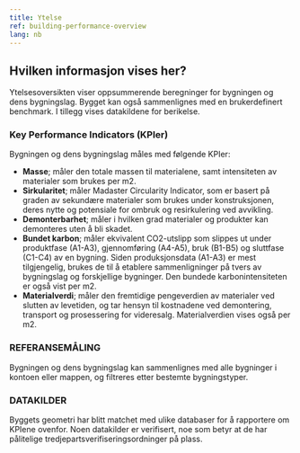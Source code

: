 ```yaml
---
title: Ytelse
ref: building-performance-overview
lang: nb
---
```


## Hvilken informasjon vises her?
Ytelsesoversikten viser oppsummerende beregninger for bygningen og dens bygningslag. Bygget kan også sammenlignes med en brukerdefinert benchmark. I tillegg vises datakildene for berikelse.

### Key Performance Indicators (KPIer)
Bygningen og dens bygningslag måles med følgende KPIer:

- **Masse**; måler den totale massen til materialene, samt intensiteten av materialer som brukes per m2.
- **Sirkularitet**; måler Madaster Circularity Indicator, som er basert på graden av sekundære materialer som brukes under konstruksjonen, deres nytte og potensiale for ombruk og resirkulering ved avvikling.
- **Demonterbarhet**; måler i hvilken grad materialer og produkter kan demonteres uten å bli skadet.
- **Bundet karbon**; måler ekvivalent CO2-utslipp som slippes ut under produktfase (A1-A3), gjennomføring (A4-A5), bruk (B1-B5) og sluttfase (C1-C4) av en bygning. Siden produksjonsdata (A1-A3) er mest tilgjengelig, brukes de til å etablere sammenligninger på tvers av bygningslag og forskjellige bygninger. Den bundede karbonintensiteten er også vist per m2.
- **Materialverdi**; måler den fremtidige pengeverdien av materialer ved slutten av levetiden, og tar hensyn til kostnadene ved demontering, transport og prosessering for videresalg. Materialverdien vises også per m2.

### REFERANSEMÅLING
Bygningen og dens bygningslag kan sammenlignes med alle bygninger i kontoen eller mappen, og filtreres etter bestemte bygningstyper.

### DATAKILDER
Byggets geometri har blitt matchet med ulike databaser for å rapportere om KPIene ovenfor. Noen datakilder er verifisert, noe som betyr at de har pålitelige tredjepartsverifiseringsordninger på plass.
